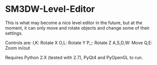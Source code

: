 # SM3DW-Level-Editor
This is what may become a nice level editor in the future, but at the moment, it can only move and rotate objects and change some of their settings.

Controls are:
    I,K: Rotate X
    O,L: Rotate Y
    P,;: Rotate Z
    A,S,D,W: Move
    Q,E: Zoom in/out

Requires Python 2.X (tested with 2.7), PyQt4 and PyOpenGL to run.
